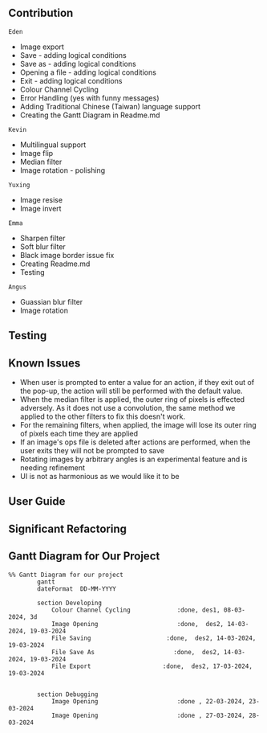 ## Contribution
`Eden`
* Image export
* Save - adding logical conditions
* Save as - adding logical conditions
* Opening a file - adding logical conditions
* Exit - adding logical conditions
* Colour Channel Cycling
* Error Handling (yes with funny messages)
* Adding Traditional Chinese (Taiwan) language support
* Creating the Gantt Diagram in Readme.md

`Kevin`
* Multilingual support
* Image flip
* Median filter
* Image rotation - polishing


`Yuxing`
* Image resise
* Image invert

`Emma`
* Sharpen filter
* Soft blur filter
* Black image border issue fix
* Creating Readme.md
* Testing

`Angus`
* Guassian blur filter
* Image rotation


## Testing

## Known Issues
- When user is prompted to enter a value for an action, if they exit out of the pop-up, the action will still be performed with the default value.
- When the median filter is applied, the outer ring of pixels is effected adversely. As it does not use a convolution, the same method we applied to the other filters to fix this doesn't work.
- For the remaining filters, when applied, the image will lose its outer ring of pixels each time they are applied
- If an image's ops file is deleted after actions are performed, when the user exits they will not be prompted to save
- Rotating images by arbitrary angles is an experimental feature and is needing refinement
- UI is not as harmonious as we would like it to be
## User Guide

## Significant Refactoring


## Gantt Diagram for Our Project

```mermaid
%% Gantt Diagram for our project
        gantt
        dateFormat  DD-MM-YYYY

        section Developing
            Colour Channel Cycling             :done, des1, 08-03-2024, 3d
            Image Opening                      :done,  des2, 14-03-2024, 19-03-2024
            File Saving                     :done,  des2, 14-03-2024, 19-03-2024
            File Save As                      :done,  des2, 14-03-2024, 19-03-2024
            File Export                    :done,  des2, 17-03-2024, 19-03-2024


        section Debugging
            Image Opening                      :done , 22-03-2024, 23-03-2024
            Image Opening                      :done , 27-03-2024, 28-03-2024

```
